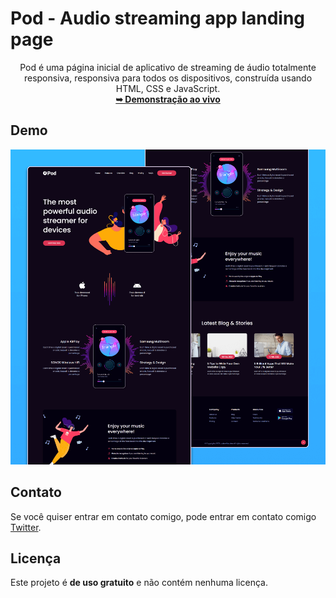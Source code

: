 # Pod - Audio streaming app landing page

<div align="center">
  Pod é uma página inicial de aplicativo de streaming de áudio totalmente responsiva, responsiva para todos os dispositivos, construída usando HTML, CSS e JavaScript.
  <br>
  <a href="https://ichumbo.github.io/Landing-page-Audio/"><strong>➥ Demonstração ao vivo</strong></a>
</div>

## Demo

![Pod Desktop Demo](./website-demo-image/desktop.png "Desktop Demo")

## Contato

Se você quiser entrar em contato comigo, pode entrar em contato comigo [Twitter](https://twitter.com/IanMelw).

## Licença

Este projeto é **de uso gratuito** e não contém nenhuma licença.
